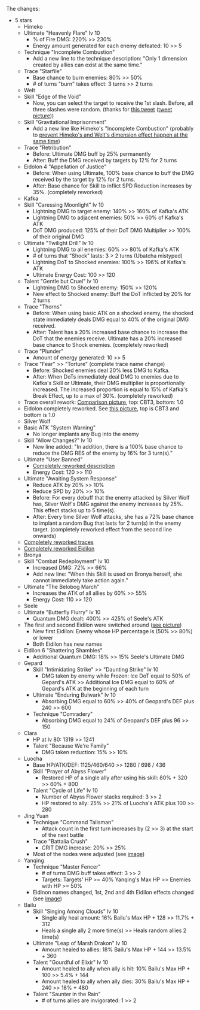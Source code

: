 The changes:

* 5 stars
    * Himeko
    * Ultimate "Heavenly Flare" lv 10
        * % of Fire DMG: 220% >> 230%
        * Energy amount generated for each enemy defeated: 10 >> 5
    * Technique "Incomplete Combustion"
        * Add a new line to the technique description: "Only 1 dimension created by allies can exist at the  same time."
    * Trace "Starfile"
        * Base chance to burn enemies: 80% >> 50%
        * \# of turns "burn" takes effect: 3 turns >> 2 turns
    * Welt
    * Skill "Edge of the Void"
        * Now, you can select the target to receive the 1st slash. Before, all three slashes were random. (thanks for [this tweet](https://twitter.com/AntoineChr/status/1649998159102242817?s=20) ([tweet picture](https://i.ibb.co/PYDP7C5/image.png)))
    * Skill "Gravitational Imprisonment"
        * Add a new line like Himeko's "Incomplete Combustion" (probably to [prevent Himeko's and Welt's dimension effect happen at the same time](https://twitter.com/KimalKim1/status/1649987643898462208?s=20))
    * Trace "Retribution"
        * Before: Ultimate DMG buff by 25% permanently
        * After: Buff the DMG received by targets by 12% for 2 turns
    * Eidolon 4 "Appellation of Justice"
        * Before: When using Ultimate, 100% base chance to buff the DMG received by the target by 12% for 2 turns.
        * After: Base chance for Skill to inflict SPD Reduction increases by 35%. (completely reworked)
    * Kafka
    * Skill "Caressing Moonlight" lv 10
        * Lightning DMG to target enemy: 140% >> 160% of Kafka's ATK
        * Lightning DMG to adjacent enemies: 50% >> 60% of Kafka's ATK
        * DoT DMG produced: 125% of their DoT DMG Multiplier >> 100% of their original DMG
    * Ultimate "Twilight Drill" lv 10
        * Lightning DMG to all enemies: 60% >> 80% of Kafka's ATK
        * \# of turns that "Shock" lasts: 3 > 2 turns (Ubatcha mistyped)
        * Lightning DoT to Shocked enemies: 100% >> 196% of Kafka's ATK
        * Ultimate Energy Cost: 100 >> 120
    * Talent "Gentle but Cruel" lv 10
        * Lightning DMG to Shocked enemy: 150% >> 120%
        * New effect to Shocked enemy: Buff the DoT inflicted by 20% for 2 turns
    * Trace "Thorns"
        * Before: When using basic ATK on a shocked enemy, the shocked state immediately deals DMG equal to 40% of the original DMG received.
        * After: Talent has a 20% increased base chance to increase the DoT that the enemies receive. Ultimate has a 20% increased base chance to Shock enemies. (completely reworked)
    * Trace "Plunder"
        * Amount of energy generated: 10 >> 5
    * Trace "Fear" >> "Torture" (complete trace name change)
        * Before: Shocked enemies deal 20% less DMG to Kafka.
        * After: When DoTs immediately deal DMG to enemies due to Kafka's Skill or Ultimate, their DMG multiplier is proportionally increased. The increased proportion is equal to 15% of Kafka's Break Effect, up to a max of 30%. (completely reworked)
    * Trace overall rework: [Comparison picture](https://i.ibb.co/bJ1rhGq/imgonline-com-ua-twotoone-Sxv-K1a72k922b-Yfj.jpg), top: CBT3, bottom: 1.0
    * Eidolon completely reworked. See [this picture](https://i.ibb.co/pxdHnkc/image.png), top is CBT3 and bottom is 1.0
    * Silver Wolf
    * Basic ATK "System Warning"
        * No longer implants any Bug into the enemy
    * Skill "Allow Changes?" lv 10
        * New line added: "In addition, there is a 100% base chance to reduce the DMG RES of the enemy by 16% for 3 turn(s)."
    * Ultimate "User Banned"
        * [Completely reworked description](https://i.ibb.co/ScC5XFS/imgonline-com-ua-twotoone-i46-Qz-FGw4-Dve.jpg)
        * Energy Cost: 120 >> 110
    * Ultimate "Awaiting System Response"
        * Reduce ATK by 20% >> 10%
        * Reduce SPD by 20% >> 10%
        * Before: For every debuff that the enemy attacked by Silver Wolf has, Silver Wolf's DMG against the enemy increases by 25%. This effect stacks up to 5 time(s).
        * After: Every time Silver Wolf attacks, she has a 72% base chance to implant a random Bug that lasts for 2 turn(s) in the enemy target. (completely reworked effect from the second line onwards)
    * [Completely reworked traces](https://i.ibb.co/qrMp2Vn/imgonline-com-ua-twotoone-4w-Xv-UQa-ZSJgo7.jpg)
    * [Completely reworked Eidilon](https://i.ibb.co/VjWNGLQ/imgonline-com-ua-twotoone-2gv-CZj-U2a2pp0.jpg)
    * Bronya
    * Skill "Combat Redeployment" lv 10
        * Increased DMG: 72% >> 66%
        * Add new line: "When this Skill is used on Bronya herself, she cannot immediately take action again."
    * Ultimate "The Belobog March"
        * Increases the ATK of all allies by 60% >> 55%
        * Energy Cost: 110 >> 120
    * Seele
    * Ultimate "Butterfly Flurry" lv 10
        * Quantum DMG dealt: 400% >> 425% of Seele's ATK
    * The first and second Eidilon were switched around ([see picture](https://i.ibb.co/q1DhjK9/imgonline-com-ua-twotoone-ovim-Xt-Cm-Hy-Dmin.jpg))
        * New first Eidilon: Enemy whose HP percentage is (50% >> 80%) or lower
        * Both Eidilon has new names
    * Eidilon 6 "Shattering Shambles"
        * Additional Quantum DMG: 18% >> 15% Seele's Ultimate DMG
    * Gepard
        * Skill "Intimidating Strike" >> "Daunting Strike" lv 10
            * DMG taken by enemy while Frozen: Ice DoT equal to 50% of Gepard's ATK
            \>> Additional Ice DMG equal to 60% of Gepard's ATK at the beginning
            of each turn
        * Ultimate "Enduring Bulwark" lv 10
            * Absorbing DMG equal to 60% >> 40% of Geopard's DEF plus 240 >> 600
        * Technique "Comradery"
            * Absorbing DMG equal to 24% of Geopard's DEF plus 96 >> 150
    * Clara
        * HP at lv 80: 1319 >> 1241
        * Talent "Because We're Family"
            * DMG taken reduction: 15% >> 10%
    * Luocha
        * Base HP/ATK/DEF: 1125/460/640 >> 1280 / 698 / 436
        * Skill "Prayer of Abyss Flower" 
            * Restored HP of a single ally after using his skill: 80% + 320 >> 60% +
            800
        * Talent "Cycle of Life" lv 10
            * Number of Abyss Flower stacks required: 3 >> 2
            * HP restored to ally: 25% >> 21% of Luocha's ATK plus 100 >> 280
    * Jing Yuan
        * Technique "Command Talisman"
            * Attack count in the first turn increases by (2 >> 3) at the start of
            the next battle
        * Trace "Battalia Crush"
            * CRIT DMG increase: 20% >> 25%
        * Most of the nodes were adjusted (see
        [image](https://i.ibb.co/K5nHRhz/imgonline-com-ua-twotoone-l-DN6-Kt3fd-K7v-Vk-So.jpg))
    * Yanqing
        * Technique "Master Fencer"
            * \# of turns DMG buff takes effect: 3 >> 2
            * Targets: Targets' HP >= 40% Yanqing's Max HP >> Enemies with HP >= 50%
        * Eidinon names changed, 1st, 2nd and 4th Eidilon effects changed (see
        [image](https://i.ibb.co/XzhFyFH/imgonline-com-ua-twotoone-W3-Layhfzi-Hq-FR.jpg))
    * Bailu
        * Skill "Singing Among Clouds" lv 10
            * Single ally heal amount: 16% Bailu's Max HP + 128 >> 11.7% + 312
            * Heals a single ally 2 more time(s) >> Heals random allies 2 time(s)
        * Ultimate "Leap of Marsh Drakon" lv 10
            * Amount healed to allies: 18% Bailu's Max HP + 144 >> 13.5% + 360
        * Talent "Gourdful of Elixir" lv 10
            * Amount healed to ally when ally is hit: 10% Bailu's Max HP + 100 >>
            5.4% + 144
            * Amount healed to ally when ally dies: 30% Bailu's Max HP + 240 >> 18%
            \+ 480
        * Talent "Saunter in the Rain"
            * \# of turns allies are invigorated: 1 >> 2

